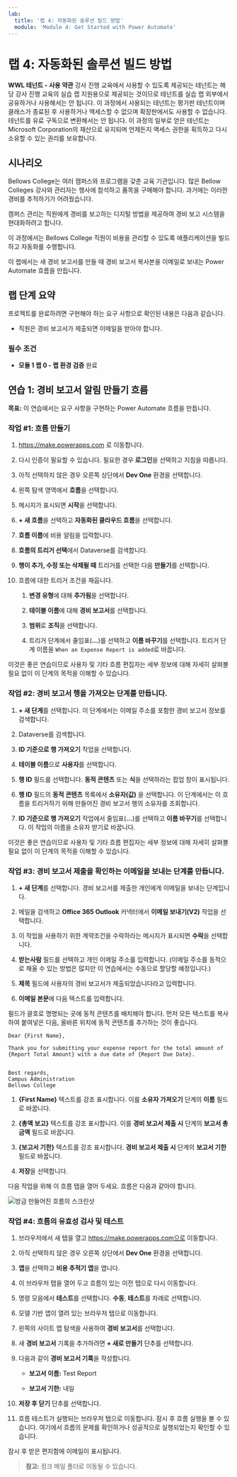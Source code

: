 ```yaml
---
lab:
  title: '랩 4: 자동화된 솔루션 빌드 방법'
  module: 'Module 4: Get Started with Power Automate'
---
```


# 랩 4: 자동화된 솔루션 빌드 방법

**WWL 테넌트 - 사용 약관** 강사 진행 교육에서 사용할 수 있도록 제공되는 테넌트는 해당 강사 진행 교육의 실습 랩 지원용으로 제공되는 것이므로 테넌트를 실습 랩 외부에서 공유하거나 사용해서는 안 됩니다. 이 과정에서 사용되는 테넌트는 평가판 테넌트이며 클래스가 종료된 후 사용하거나 액세스할 수 없으며 확장판에서도 사용할 수 없습니다. 테넌트를 유료 구독으로 변환해서는 안 됩니다. 이 과정의 일부로 얻은 테넌트는 Microsoft Corporation의 재산으로 유지되며 언제든지 액세스 권한을 획득하고 다시 소유할 수 있는 권리를 보유합니다. 

## 시나리오

Bellows College는 여러 캠퍼스와 프로그램을 갖춘 교육 기관입니다. 많은 Bellow Colleges 강사와 관리자는 행사에 참석하고 품목을 구매해야 합니다. 과거에는 이러한 경비를 추적하기가 어려웠습니다. 

캠퍼스 관리는 직원에게 경비를 보고하는 디지털 방법을 제공하여 경비 보고 시스템을 현대화하려고 합니다. 

이 과정에서는 Bellows College 직원이 비용을 관리할 수 있도록 애플리케이션을 빌드하고 자동화를 수행합니다. 

이 랩에서는 새 경비 보고서를 만들 때 경비 보고서 복사본을 이메일로 보내는 Power Automate 흐름을 만듭니다.

## 랩 단계 요약

프로젝트를 완료하려면 구현해야 하는 요구 사항으로 확인된 내용은 다음과 같습니다.

- 직원은 경비 보고서가 제출되면 이메일을 받아야 합니다. 

### 필수 조건

- **모듈 1 랩 0 - 랩 환경 검증** 완료

## 연습 1: 경비 보고서 알림 만들기 흐름

**목표:** 이 연습에서는 요구 사항을 구현하는 Power Automate 흐름을 만듭니다. 

### 작업 #1: 흐름 만들기

1. https://make.powerapps.com 로 이동합니다.

1. 다시 인증이 필요할 수 있습니다. 필요한 경우 **로그인**을 선택하고 지침을 따릅니다.

1. 아직 선택하지 않은 경우 오른쪽 상단에서 **Dev One** 환경을 선택합니다.

1. 왼쪽 탐색 영역에서 **흐름**을 선택합니다.

1. 메시지가 표시되면 **시작**을 선택합니다.

1. **+ 새 흐름**을 선택하고 **자동화된 클라우드 흐름**을 선택합니다.

1. **흐름 이름**에 비용 알림을 입력합니다.

1. **흐름의 트리거 선택**에서 Dataverse를 검색합니다.

1. **행이 추가, 수정 또는 삭제될 때** 트리거를 선택한 다음 **만들기**를 선택합니다.

1. 흐름에 대한 트리거 조건을 채웁니다.

    1. **변경 유형**에 대해 **추가됨**을 선택합니다.
    
    1. **테이블 이름**에 대해 **경비 보고서**를 선택합니다.

    1. **범위**로 **조직**을 선택합니다.

    1. 트리거 단계에서 줄임표(**...**)를 선택하고 **이름 바꾸기**를 선택합니다. 트리거 단계 이름을 `When an Expense Report is added`로 바꿉니다. 

이것은 좋은 연습이므로 사용자 및 기타 흐름 편집자는 세부 정보에 대해 자세히 살펴볼 필요 없이 이 단계의 목적을 이해할 수 있습니다.

### 작업 #2: 경비 보고서 행을 가져오는 단계를 만듭니다.

1. **+ 새 단계**를 선택합니다. 이 단계에서는 이메일 주소를 포함한 경비 보고서 정보를 검색합니다.

1. Dataverse를 검색합니다.

1. **ID 기준으로 행 가져오기** 작업을 선택합니다.

1. **테이블 이름**으로 **사용자**를 선택합니다.

1. **행 ID** 필드를 선택합니다. **동적 콘텐츠** 또는 **식**을 선택하라는 팝업 창이 표시됩니다.

1. **행 ID** 필드의 **동적 콘텐츠** 목록에서 **소유자(값)** 을 선택합니다. 이 단계에서는 이 흐름을 트리거하기 위해 만들어진 경비 보고서 행의 소유자를 조회합니다. 

1. **ID 기준으로 행 가져오기** 작업에서 줄임표(**...**)를 선택하고 **이름 바꾸기**를 선택합니다. 이 작업의 이름을 소유자 받기로 바꿉니다.

이것은 좋은 연습이므로 사용자 및 기타 흐름 편집자는 세부 정보에 대해 자세히 살펴볼 필요 없이 이 단계의 목적을 이해할 수 있습니다.

### 작업 #3: 경비 보고서 제출을 확인하는 이메일을 보내는 단계를 만듭니다.

1. **+ 새 단계**를 선택합니다. 경비 보고서를 제출한 개인에게 이메일을 보내는 단계입니다.

1. 메일을 검색하고 **Office 365 Outlook** 커넥터에서 **이메일 보내기(V2)** 작업을 선택합니다.

1. 이 작업을 사용하기 위한 계약조건을 수락하라는 메시지가 표시되면 **수락**을 선택합니다.

1. **받는사람** 필드를 선택하고 개인 이메일 주소를 입력합니다. (이메일 주소를 동적으로 채울 수 있는 방법은 많지만 이 연습에서는 수동으로 할당할 예정입니다.)  

1. **제목** 필드에 사용자의 경비 보고서가 제출되었습니다라고 입력합니다.

1. **이메일 본문**에 다음 텍스트를 입력합니다.

필드가 괄호로 명명되는 곳에 동적 콘텐츠를 배치해야 합니다. 먼저 모든 텍스트를 복사하여 붙여넣은 다음, 올바른 위치에 동적 콘텐츠를 추가하는 것이 좋습니다.

    Dear {First Name},
    
    Thank you for submitting your expense report for the total amount of {Report Total Amount} with a due date of {Report Due Date}.
    
     
    Best regards,
    Campus Administration
    Bellows College

1. **{First Name}** 텍스트를 강조 표시합니다. 이를 **소유자 가져오기** 단계의 **이름** 필드로 바꿉니다.

1. **{총액 보고}** 텍스트를 강조 표시합니다. 이를 **경비 보고서 제출 시** 단계의 **보고서 총 금액** 필드로 바꿉니다.

1. **{보고서 기한}** 텍스트를 강조 표시합니다. **경비 보고서 제출 시** 단계의 **보고서 기한** 필드로 바꿉니다.

1. **저장**을 선택합니다.

다음 작업을 위해 이 흐름 탭을 열어 두세요. 흐름은 다음과 같아야 합니다.

![방금 만들어진 흐름의 스크린샷](media/lab-4-create-an-automated-solution-01.png)

### 작업 #4: 흐름의 유효성 검사 및 테스트

1. 브라우저에서 새 탭을 열고 https://make.powerapps.com으로 이동합니다.

1. 아직 선택하지 않은 경우 오른쪽 상단에서 **Dev One** 환경을 선택합니다.

1. **앱**을 선택하고 **비용 추적기 앱**을 엽니다.

1. 이 브라우저 탭을 열어 두고 흐름이 있는 이전 탭으로 다시 이동합니다.

1. 명령 모음에서 **테스트**를 선택합니다. **수동**, **테스트**를 차례로 선택합니다.

1. 모델 기반 앱이 열려 있는 브라우저 탭으로 이동합니다.

1. 왼쪽의 사이트 맵 탐색을 사용하여 **경비 보고서**를 선택합니다.

1. 새 **경비 보고서** 기록을 추가하려면 **+ 새로 만들기** 단추를 선택합니다.

1. 다음과 같이 **경비 보고서 기록**을 작성합니다.

    - **보고서 이름:** Test Report

    - **보고서 기한:** 내일 

1. **저장 후 닫기** 단추를 선택합니다.

1. 흐름 테스트가 실행되는 브라우저 탭으로 이동합니다. 잠시 후 흐름 실행을 볼 수 있습니다. 여기에서 흐름의 문제를 확인하거나 성공적으로 실행되었는지 확인할 수 있습니다.

잠시 후 받은 편지함에 이메일이 표시됩니다. 

>**참고:** 정크 메일 폴더로 이동될 수 있습니다.
